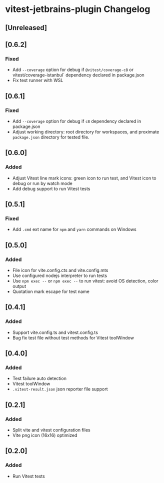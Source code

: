 <!-- Keep a Changelog guide -> https://keepachangelog.com -->

# vitest-jetbrains-plugin Changelog

## [Unreleased]

## [0.6.2]

### Fixed

- Add `--coverage` option for debug if  `@vitest/coverage-c8` or vitest/coverage-istanbul` dependency declared in package.json
- Fix test runner with WSL

## [0.6.1]

### Fixed

- Add `--coverage` option for debug if `c8` dependency declared in package.json
- Adjust working directory: root directory for workspaces, and proximate `package.json` directory for tested file.

## [0.6.0]

### Added

- Adjust Vitest line mark icons: green icon to run test, and Vitest icon to debug or run by watch mode
- Add debug support to run Vitest tests

## [0.5.1]

### Fixed

- Add `.cmd` ext name for `npm` and `yarn` commands on Windows

## [0.5.0]

### Added

- File icon for vite.config.cts and vite.config.mts
- Use configured nodejs interpreter to run tests
- Use `npm exec --` or `npm exec --` to run vitest: avoid OS detection, color output
- Quotation mark escape for test name

## [0.4.1]

### Added

- Support vite.config.ts and vitest.config.ts
- Bug fix test file without test methods for Vitest toolWindow

## [0.4.0]

### Added

- Test failure auto detection
- Vitest toolWindow
- `.vitest-result.json` json reporter file support

## [0.2.1]

### Added

- Split vite and vitest configuration files
- Vite png icon (16x16) optimized

## [0.2.0]

### Added

- Run Vitest tests
